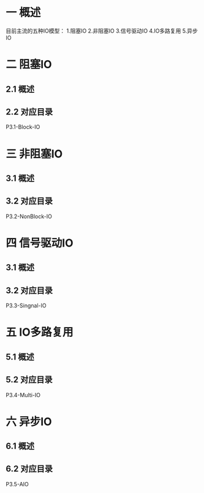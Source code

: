 # 一  概述
  目前主流的五种IO模型：
  1.阻塞IO
  2.非阻塞IO
  3.信号驱动IO
  4.IO多路复用
  5.异步IO
# 二 阻塞IO
## 2.1 概述
## 2.2 对应目录
  P3.1-Block-IO
# 三 非阻塞IO
## 3.1 概述
## 3.2 对应目录
  P3.2-NonBlock-IO
# 四 信号驱动IO
## 3.1 概述
## 3.2 对应目录
  P3.3-Singnal-IO
# 五 IO多路复用
## 5.1 概述
## 5.2 对应目录
  P3.4-Multi-IO
# 六 异步IO
## 6.1 概述
## 6.2 对应目录
  P3.5-AIO